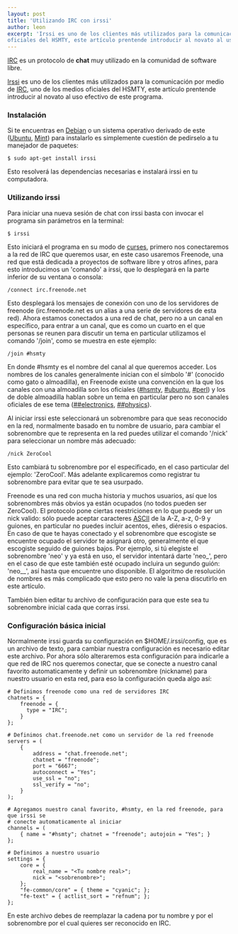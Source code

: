```yaml
---
layout: post
title: 'Utilizando IRC con irssi'
author: leon
excerpt: 'Irssi es uno de los clientes más utilizados para la comunicación por medio de IRC, uno de los medios
oficiales del HSMTY, este artículo prentende introducir al novato al uso efectivo de este programa.'
---
```


[IRC][2] es un protocolo de **chat** muy utilizado en la comunidad de software libre.

[Irssi][1] es uno de los clientes más utilizados para la comunicación por medio de [IRC][2], uno de los medios
oficiales del HSMTY, este artículo prentende introducir al novato al uso efectivo de este programa.

### Instalación

Si te encuentras en [Debian][] o un sistema operativo derivado de este ([Ubuntu][], [Mint][]) para instalarlo
es simplemente cuestión de pedirselo a tu manejador de paquetes:

    $ sudo apt-get install irssi
    
Esto resolverá las dependencias necesarias e instalará irssi en tu computadora.  

### Utilizando irssi

Para iniciar una nueva sesión de chat con irssi basta con invocar el programa sin parámetros en la
terminal:

    $ irssi
    
Esto iniciará el programa en su modo de [curses][], primero nos conectaremos a la red de IRC que queremos
usar, en este caso usaremos Freenode, una red que está dedicada a proyectos de software libre y otros
afines, para esto introducimos un 'comando' a irssi, que lo desplegará en la parte inferior de su ventana
o consola:

    /connect irc.freenode.net
    
Esto desplegará los mensajes de conexión con uno de los servidores de freenode (irc.freenode.net es un alias
a una serie de servidores de esta red). Ahora estamos conectados a una red de chat, pero no a un canal en 
específico, para entrar a un canal, que es como un cuarto en el que personas se reunen para discutir un tema en
particular utilizamos el comando '/join', como se muestra en este ejemplo:

    /join #hsmty
    
En donde #hsmty es el nombre del canal al que queremos acceder. Los nombres de los canales generalmente inician
con el símbolo '#' (conocido como gato o almoadilla), en Freenode existe una convención en la que los canales
con una almoadilla son los oficiales ([#hsmty][3], [#ubuntu][4], [#perl][5]) y los de doble almoadilla hablan
sobre un tema en particular pero no son canales oficiales de ese tema ([##electronics][6], [##physics][7]).

Al iniciar irssi este seleccionará un sobrenombre para que seas reconocido en la red, normalmente basado en tu
nombre de usuario, para cambiar el sobrenombre que te representa en la red puedes utilizar el comando '/nick'
para seleccionar un nombre más adecuado:
    
    /nick ZeroCool

Esto cambiará tu sobrenombre por el especificado, en el caso particular del ejemplo: 'ZeroCool'. Más adelante
explicaremos como registrar tu sobrenombre para evitar que te sea usurpado.

Freenode es una red con mucha historia y muchos usuarios, así que los sobrenombres más obvios ya están ocupados
(no todos pueden ser ZeroCool). El protocolo pone ciertas reestriciones en lo que puede ser un nick valido: sólo 
puede aceptar caracteres [ASCII][] de la A-Z, a-z, 0-9 y guiones, en particular no puedes incluir acentos, eñes,
diéresis o espacios. En caso de que te hayas conectado y el sobrenombre que escogiste se encuentre ocupado el
servidor te asignará otro, generalmente el que escogiste seguido de guiones bajos. Por ejemplo, si tú elegiste 
el sobrenombre 'neo' y ya está en uso, el servidor intentará darte 'neo\_', pero en el caso de que este también
esté ocupado incluira un segundo guión: 'neo\_\_', así hasta que encuentre uno disponible. El algoritmo de 
resolución de nombres es más complicado que esto pero no vale la pena discutirlo en este artículo.

También bien editar tu archivo de configuración para que este sea tu sobrenombre inicial cada que corras irssi.

### Configuración básica inicial

Normalmente irssi guarda su configuración en $HOME/.irssi/config, que es un archivo de texto, para cambiar nuestra
configuración es necesario editar este archivo. Por ahora sólo alteraremos esta configuración para indicarle a que
red de IRC nos queremos conectar, que se conecte a nuestro canal favorito automaticamente y definir un sobrenombre
(nickname) para nuestro usuario en esta red, para eso la configuración queda algo así:

    # Definimos freenode como una red de servidores IRC
    chatnets = {
        freenode = {
          type = "IRC";
        }
    };
    
    # Definimos chat.freenode.net como un servidor de la red freenode
    servers = (
        {
            address = "chat.freenode.net";
            chatnet = "freenode";
            port = "6667";
            autoconnect = "Yes";
            use_ssl = "no";
            ssl_verify = "no";
        }
    );
    
    # Agregamos nuestro canal favorito, #hsmty, en la red freenode, para que irssi se
    # conecte automaticamente al iniciar
    channels = (
        { name = "#hsmty"; chatnet = "freenode"; autojoin = "Yes"; }
    };

    # Definimos a nuestro usuario
    settings = {
        core = {
            real_name = "<Tu nombre real>";
            nick = "<sobrenombre>";
        };
        "fe-common/core" = { theme = "cyanic"; };
        "fe-text" = { actlist_sort = "refnum"; };
    };

En este archivo debes de reemplazar la cadena <Tu nombre real> por tu nombre y <sobrenombre> por el sobrenombre
por el cual quieres ser reconocido en IRC.

  [1]: https://es.wikipedia.org/wiki/IRC 
  [2]: http://www.irssi.org/  
  [3]: irc://irc.freenode.net/#hsmty
  [4]: irc://irc.freenode.net/#ubuntu
  [5]: irc://irc.freenode.net/#perl
  [6]: irc://irc.freenode.net/##electronics
  [7]: irc://irc.freenode.net/##physics

  [Debian]: https://www.debian.org/
  [Ubuntu]: http://www.ubuntu.com/
  [Mint]: http://www.linuxmint.com/
  [curses]: http://www.gnu.org/software/ncurses/
  [ASCII]: http://es.wikipedia.org/wiki/ASCII


